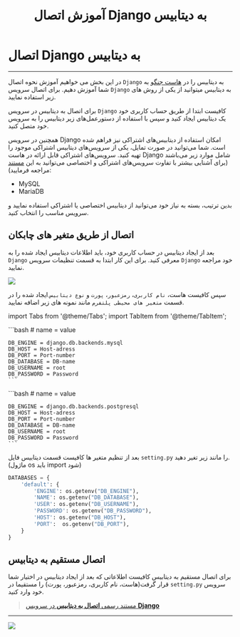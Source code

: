 ﻿---
title: "آموزش اتصال Django به دیتابیس"
sidebar_label: "اتصال به دیتابیس"
description: "در این بخش می خواهیم آموزش اتصال Django به دیتابیس را در هاست جنگو به شما آموزش دهیم"
---

# اتصال Django به دیتابیس
---

در این بخش می خواهیم آموزش نحوه اتصال `Django` به دیتابیس را در [هاست جنگو](https://chabokan.net/cloud-hosting/python/django/) به شما آموزش دهیم. برای اتصال سرویس `Django` به دیتابیس میتوانید از یکی از روش های زیر استفاده نمایید.

برای اتصال به دیتابیس در سرویس `Django` کافیست ابتدا از طریق حساب کاربری خود یک دیتابیس ایجاد کنید و سپس با استفاده از دستورعمل‌های زیر دیتابیس را به سرویس خود متصل کنید.

همچنین در سرویس Django امکان استفاده از دیتابیس‌های اشتراکی نیز فراهم شده است. شما می‌توانید در صورت تمایل، یکی از سرویس‌های دیتابیس اشتراکی موجود را تهیه کنید.
سرویس‌های اشتراکی قابل ارائه در هاست Django شامل موارد زیر می‌باشند (برای آشنایی بیشتر با تفاوت سرویس‌های اشتراکی و اختصاصی می‌توانید به این [مستند](https://docs.chabokan.net/general-tips/share-db-vs-dedicated-db/) مراجعه فرمایید):

* MySQL
* MariaDB

بدین ترتیب، بسته به نیاز خود می‌توانید از دیتابیس اختصاصی یا اشتراکی استفاده نمایید و سرویس مناسب را انتخاب کنید.

## اتصال از طریق متغیر های چابکان

بعد از ایجاد دیتابیس در حساب کاربری خود، باید اطلاعات دیتابیس ایجاد شده را به `Django` معرفی کنید. برای این کار ابتدا به قسمت تنظیمات سرویس `Django` خود مراجعه نمایید.

![](https://s1.chabokan.net/docs/images/python-database-connect-1.jpg)

سپس کافیست هاست، `نام کاربری`، `رمزعبور`، `پورت` و `نوع دیتابیس` ایجاد شده را در قسمت `متغیر های محیطی پلتفرم` مانند نمونه های زیر اضافه نمایید.

import Tabs from '@theme/Tabs';
import TabItem from '@theme/TabItem';

<Tabs>
  <TabItem value="mysql" label="Mysql" default>
    ```bash
    # name = value

    DB_ENGINE = django.db.backends.mysql
    DB_HOST = Host-adress
    DB_PORT = Port-number
    DB_DATABASE = DB-name
    DB_USERNAME = root
    DB_PASSWORD = Password
    ```

  </TabItem>
  <TabItem value="postgresql" label="Postgresql">
    ```bash
    # name = value

    DB_ENGINE = django.db.backends.postgresql
    DB_HOST = Host-adress
    DB_PORT = Port-number
    DB_DATABASE = DB-name
    DB_USERNAME = root
    DB_PASSWORD = Password
    ```
  </TabItem>
</Tabs>

بعد از تنظیم متغیر ها کافیست قسمت دیتابیس فایل `setting.py` را مانند زیر تغیر دهید.(ماژول os باید import شود)

```python
DATABASES = {
    'default': {
        'ENGINE': os.getenv("DB_ENGINE"),
        'NAME': os.getenv("DB_DATABASE"),
        'USER': os.getenv("DB_USERNAME"),
        'PASSWORD': os.getenv("DB_PASSWORD"),
        'HOST': os.getenv("DB_HOST"),
        'PORT':  os.getenv("DB_PORT"),
    }
}
```

## اتصال مستقیم به دیتابیس

برای اتصال مستقیم به دیتابیس کافیست اطلاعاتی که بعد از ایجاد دیتابیس در اختیار شما قرار گرفت(هاست، نام کاربری، رمزعبور، پورت) را مستقیما در `setting.py` سرویس خود وارد کنید.

> [مستند رسمی **اتصال به دیتابیس** در سرویس **Django**](https://docs.djangoproject.com/en/5.0/ref/databases/)

---
<a href="https://hub.chabokan.net/fa/services/create/django" ><img src="https://s1.chabokan.net/docs/images/django-banner.png" /></a>